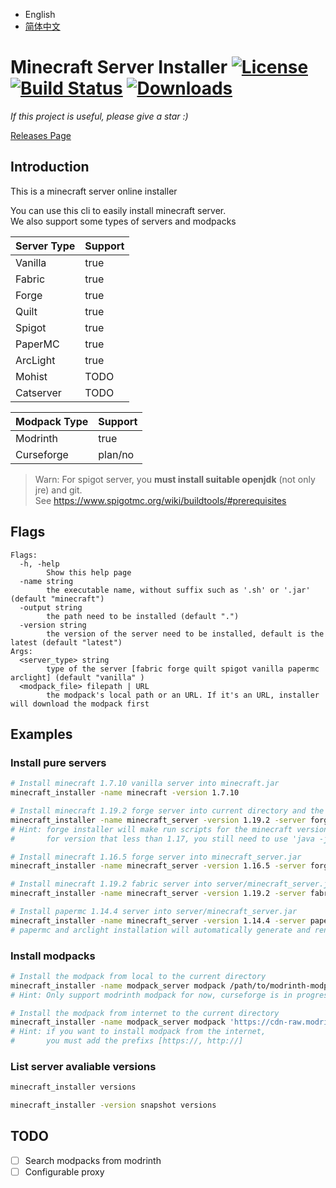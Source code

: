 
- English
- [简体中文](./README_zh.MD)

Minecraft Server Installer
[![License](https://img.shields.io/github/license/kmcsr/server-installer)](https://github.com/kmcsr/server-installer/blob/main/LICENSE)
[![Build Status](https://img.shields.io/github/actions/workflow/status/kmcsr/server-installer/build-tag.yml)](https://github.com/kmcsr/server-installer/actions)
[![Downloads](https://img.shields.io/github/downloads/kmcsr/server-installer/total)](https://github.com/kmcsr/server-installer/releases)
========

*If this project is useful, please give a star :)*

[Releases Page](https://github.com/kmcsr/server-installer/releases/)

## Introduction

This is a minecraft server online installer

You can use this cli to easily install minecraft server.  
We also support some types of servers and modpacks

| Server Type  | Support |
|--------------|---------|
| Vanilla      | true    |
| Fabric       | true    |
| Forge        | true    |
| Quilt        | true    |
| Spigot       | true    |
| PaperMC      | true    |
| ArcLight     | true    |
| Mohist       | TODO    |
| Catserver    | TODO    |

| Modpack Type | Support |
|--------------|---------|
| Modrinth     | true    |
| Curseforge   | plan/no |

> Warn: For spigot server, you **must install suitable openjdk** (not only jre) and git.  
>       See <https://www.spigotmc.org/wiki/buildtools/#prerequisites>

## Flags

```
Flags:
  -h, -help
        Show this help page
  -name string
        the executable name, without suffix such as '.sh' or '.jar' (default "minecraft")
  -output string
        the path need to be installed (default ".")
  -version string
        the version of the server need to be installed, default is the latest (default "latest")
Args:
  <server_type> string
        type of the server [fabric forge quilt spigot vanilla papermc arclight] (default "vanilla" )
  <modpack_file> filepath | URL
        the modpack's local path or an URL. If it's an URL, installer will download the modpack first
```

## Examples

### Install pure servers

```sh
# Install minecraft 1.7.10 vanilla server into minecraft.jar
minecraft_installer -name minecraft -version 1.7.10
```

```sh
# Install minecraft 1.19.2 forge server into current directory and the executable is minecraft_server.sh or minecraft_server.bat for windows
minecraft_installer -name minecraft_server -version 1.19.2 -server forge
# Hint: forge installer will make run scripts for the minecraft version that higher or equal than 1.17
#       for version that less than 1.17, you still need to use 'java -jar' to run the server

# Install minecraft 1.16.5 forge server into minecraft_server.jar
minecraft_installer -name minecraft_server -version 1.16.5 -server forge
```

```sh
# Install minecraft 1.19.2 fabric server into server/minecraft_server.jar
minecraft_installer -name minecraft_server -version 1.19.2 -server fabric -path server
```

```sh
# Install papermc 1.14.4 server into server/minecraft_server.jar
minecraft_installer -name minecraft_server -version 1.14.4 -server papermc
# papermc and arclight installation will automatically generate and rename different directories for different builder.
```

### Install modpacks

```sh
# Install the modpack from local to the current directory
minecraft_installer -name modpack_server modpack /path/to/modrinth-modpack.mrpack
# Hint: Only support modrinth modpack for now, curseforge is in progress
```

```sh
# Install the modpack from internet to the current directory
minecraft_installer -name modpack_server modpack 'https://cdn-raw.modrinth.com/data/sl6XzkCP/versions/i4agaPF2/Automation%20v3.3.mrpack'
# Hint: if you want to install modpack from the internet,
#       you must add the prefixs [https://, http://]
```

### List server avaliable versions

```sh
minecraft_installer versions
```

```sh
minecraft_installer -version snapshot versions
```


## TODO

- [ ] Search modpacks from modrinth
- [ ] Configurable proxy
